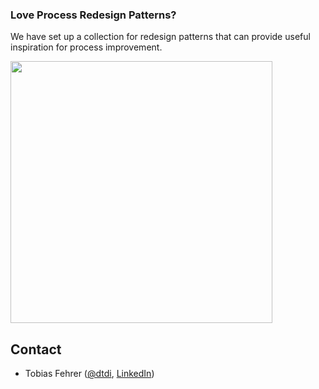 ### Love Process Redesign Patterns? 

We have set up a collection for redesign patterns that can provide useful inspiration for process improvement. 

[<img src="https://dtdi.de/ads/variant-explorer-app.png" width="419px" />](https://dtdi.de/i.php?repo=variant-explorer-app)

## Contact

- Tobias Fehrer ([@dtdi](https://twitter.com/dtdi_), [LinkedIn](https://www.linkedin.com/in/tobiasfehrer/))
